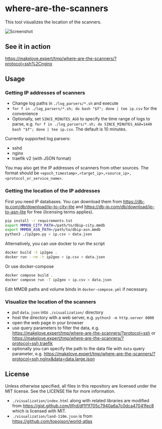 # where-are-the-scanners

This tool visualizes the location of the scanners. 

![Screenshot](https://raw.githubusercontent.com/simonmysun/where-are-the-scanners/master/visualization/screenshots.png)

## See it in action

https://makelove.expert/tmp/where-are-the-scanners/?protocol=ssh%2Cnginx

## Usage

### Getting IP addresses of scanners

- Change log paths in `./log_parsers/*.sh` and execute
- `for f in ./log_parsers/*.sh; do bash "$f"; done | tee ip.csv` for the convenience
- Optionally, set `SINCE_MINUTES_AGO` to specify the time range of logs to parse, e.g. `for f in ./log_parsers/*.sh; do SINCE_MINUTES_AGO=1440 bash "$f"; done | tee ip.csv`. The default is 10 minutes.

Currently supported log parsers:

- sshd
- nginx
- traefik v2 (with JSON format)

You may also get the IP addresses of scanners from other sources. The format should be `<epoch_timestamp>,<target_ip>,<source_ip>,<protocol_or_service_name>`.

### Getting the location of the IP addresses

First you need IP databases. You can download them from https://db-ip.com/db/download/ip-to-city-lite and https://db-ip.com/db/download/ip-to-asn-lite for free (licensing terms applies). 

```bash
pip install -r requirements.txt
export MMMDB_CITY_PATH=/path/to/dbip-city.mmdb
export MMMDB_ASN_PATH=/path/to/dbip-asn.mmdb
python3 ./ip2geo.py < ip.csv > data.json
```

Alternatively, you can use docker to run the script

```bash
docker build -t ip2geo .
docker run --rm -t ip2geo < ip.csv > data.json
```

Or use docker-compose

```bash
docker compose build .
docker compose run -T ip2geo < ip.csv > data.json
```

Edit MMDB paths and volume binds in `docker-compose.yml` if necessary.

### Visualize the location of the scanners

- put `data.json` into `./visualization/` directory
- host the directory with a web server, e.g. `python3 -m http.server 8000`
- open the web page in your browser
- use query parameters to filter the data, e.g. https://makelove.expert/tmp/where-are-the-scanners/?protocol=ssh or https://makelove.expert/tmp/where-are-the-scanners/?protocol=ssh,traefik
- optionally you can specify the path to the data file with `data` query parameter, e.g. https://makelove.expert/tmp/where-are-the-scanners/?protocol=ssh,nginx&data=data.large.json

## License

Unless otherwise specified, all files in this repository are licensed under the MIT license. See the LICENSE file for more information.

- `./visualization/index.html` along with related libraries are modified from https://gist.github.com/tlfrd/df1f1f705c7940a6a7c0dca47041fec8 which is licensed with MIT.
- `./visualization/land-110m.json` is from https://github.com/topojson/world-atlas

